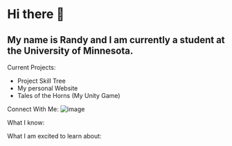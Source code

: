 # Hi there 👋
## My name is Randy and I am currently a student at the University of Minnesota.

Current Projects:
- Project Skill Tree
- My personal Website
- Tales of the Horns (My Unity Game)

Connect With Me:
![image](https://github.com/iamRandy/iamRandy/assets/41447760/a255b9ab-ba44-4844-8f7e-bec7d4161f86)


What I know:

What I am excited to learn about:
<!--
**iamRandy/iamRandy** is a ✨ _special_ ✨ repository because its `README.md` (this file) appears on your GitHub profile.

Here are some ideas to get you started:

- 🔭 I’m currently working on ...
- 🌱 I’m currently learning ...
- 👯 I’m looking to collaborate on ...
- 🤔 I’m looking for help with ...
- 💬 Ask me about ...
- 📫 How to reach me: ...
- 😄 Pronouns: ...
- ⚡ Fun fact: ...
-->
